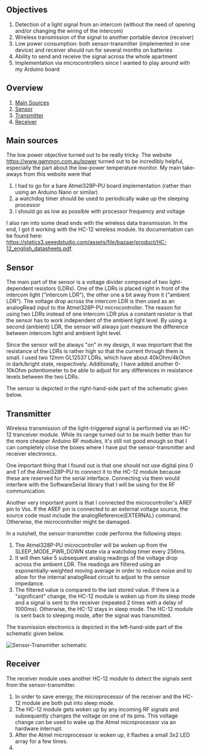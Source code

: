 ## Objectives
1. Detection of a light signal from an intercom (without the need of opening and/or changing the wiring of the intercom)
2. Wireless transmission of the signal to another portable device (receiver)
3. Low power consumption: both sensor-transmitter (implemented in one device) and receiver should run for several months on batteries
4. Ability to send and receive the signal across the whole apartment
5. Implementation via microcontrollers since I wanted to play around with my Arduino board

## Overview
1. [Main Sources](#main-sources)
2. [Sensor](#sensor)
3. [Transmitter](#transmitter)
4. [Receiver](#receiver)

## Main sources
The low power objective turned out to be really tricky.
The website https://www.gammon.com.au/power turned out to be incredibly helpful, especially the part about the low-power temperature monitor.
My main take-aways from this website were that
1. I had to go for a bare Atmel328P-PU board implementation (rather than using an Arduino Nano or similar)
2. a watchdog timer should be used to periodically wake up the sleeping processor
3. I should go as low as possible with processor frequency and voltage 

I also ran into some dead ends with the wireless data transmission. In the end, I got it working with the HC-12 wireless module. Its documentation can be found here: https://statics3.seeedstudio.com/assets/file/bazaar/product/HC-12_english_datasheets.pdf.

## Sensor
The main part of the sensor is a voltage divider composed of two light-dependent resistors (LDRs). One of the LDRs is placed right in front of the intercom light ("intercom LDR"), the other one a bit away from it ("ambient LDR"). The voltage drop across the intercom LDR is then used as an analogRead input to the Atmel328P-PU microcontroller.
The reason for using two LDRs instead of one intercom LDR plus a constant resistor is that the sensor has to work independent of the ambient light level. By using a second (ambient) LDR, the sensor will always just measure the difference between intercom light and ambient light level.

Since the sensor will be always "on" in my design, it was important that the resistance of the LDRs is rather high so that the current through them is small. I used two 12mm GL12537 LDRs, which have about 40kOhm/4kOhm in dark/bright state, respectively. Additionally, I have added another 0-10kOhm potentiometer to be able to adjust for any differences in resistance levels between the two LDRs.

The sensor is depicted in the right-hand-side part of the schematic given below.

## Transmitter
Wireless transmission of the light-triggered signal is performed via an HC-12 tranceiver module. While its range turned out to be much better than for the more cheaper Arduino RF modules, it's still not good enough so that I can completely close the boxes where I have put the sensor-transmitter and receiver electronics.

One important thing that I found out is that one should not use digital pins 0 and 1 of the Atmel328P-PU to connect it to the HC-12 module because these are reserved for the serial interface. Connecting via them would interfere with the SoftwareSerial library that I will be using for the RF communication.

Another very important point is that I connected the microcontroller's AREF pin to Vss. If the AREF pin is connected to an external voltage source, the source code must include the analogReference(EXTERNAL) command. Otherwise, the microcontroller might be damaged.

In a nutshell, the sensor-transmitter code performs the following steps:

1. The Atmel328P-PU microcontroller will be woken up from the SLEEP_MODE_PWR_DOWN state via a watchdog timer every 256ms.
2. It will then take 5 subsequent analog readings of the voltage drop across the ambient LDR. The readings are filtered using an exponentially-weighted moving average in order to reduce noise and to allow for the internal analogRead circuit to adjust to the sensor impedance.
3. The filtered value is compared to the last stored value. If there is a "significant" change, the HC-12 module is woken up from its sleep mode and a signal is sent to the receiver (repeated 2 times with a delay of 1000ms). Otherwise, the HC-12 stays in sleep mode. The HC-12 module is sent back to sleeping mode, after the signal was transmitted.

The trasmission electronics is depicted in the left-hand-side part of the schematic given below.

![Sensor-Transmitter schematic](https://github.com/RobertRol/IntercomLightSensor/blob/master/SensorTransmitter.svg)

## Receiver
The receiver module uses another HC-12 module to detect the signals sent from the sensor-transmitter.

1. In order to save energy, the microprocessor of the receiver and the HC-12 module are both put into sleep mode.
2. The HC-12 module gets woken up by any incoming RF signals and subsequently changes the voltage on one of its pins. This voltage change can be used to wake up the Atmel microprocessor via an hardware interrupt.
3. After the Atmel microprocessor is woken up, it flashes a small 3x2 LED array for a few times.
4. 
